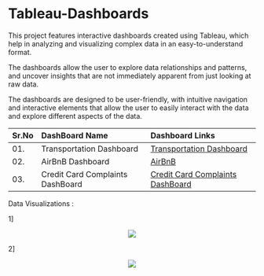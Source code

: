 # Tableau-Dashboards

This project features interactive dashboards created using Tableau, which help in analyzing and visualizing complex data in an easy-to-understand format.

The dashboards allow the user to explore data relationships and patterns, and uncover insights that are not immediately apparent from just looking at raw data.

The dashboards are designed to be user-friendly, with intuitive navigation and interactive elements that allow the user to easily interact with the data and explore different aspects of the data.

| **Sr.No** | **DashBoard Name** | **Dashboard Links** |
| -------------------- | :--------------------- |:---------------------------|
| 01. | Transportation Dashboard | [Transportation Dashboard](https://public.tableau.com/app/profile/shubham3310/viz/Task_16805413442090/Main?publish=yes) |
| 02. | AirBnB Dashboard | [AirBnB](https://public.tableau.com/app/profile/shubham3310/viz/AirBnBDashboard_16711046154050/AirBnBDashBoard) |
| 03. | Credit Card Complaints DashBoard |[Credit Card Complaints DashBoard](https://public.tableau.com/app/profile/shubham3310/viz/CreditCardComplaintsDashboard/Dashboard1) |


Data Visualizations :

1]
<p align="center"><img src='https://i.postimg.cc/bvC35V5F/AirBnB.png'><p align="center">

2]  
<p align="center"><img src='https://i.postimg.cc/tC3Db4f6/CC.png'><p align="center">  
